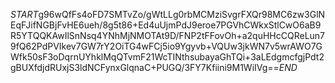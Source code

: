 $START$g96wQfFs4oFD7SMTvZo/gWtLLg0rbMCMziSvgrFXQr98MC6zw3GlNEqFJifNGBjFvHE6ueh/8g5t86+Ed4uUjmPdJ9eroe7PGVhCWkxStlCwO6aB9R5YTQQKAwIlSnNsq4YNhMjNMOTAt9D/FNP2tFFovOh+a2quHHcCQReLun79fQ62PdPVIkev7GW7rY2OiTG4wFCj5io9Ygyvb+VQUw3jkWN7v5wrAWO7GWfk50sF3oDqrnUYhklMqQTvmF21WcTINthsubayaGhTQi+3aLEdgmcfgjPdt2gBUXfdjdRUxjS3ldNCFynxGlqnaC+PUGQ/3FY7Kfiini9M1WiIVg==$END$